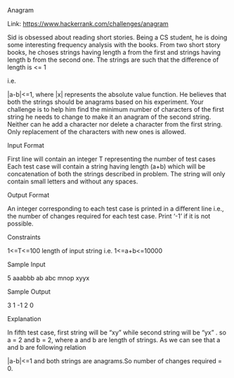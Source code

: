 Anagram

Link: ﻿https://www.hackerrank.com/challenges/anagram

Sid is obsessed about reading short stories. Being a CS student, he is doing some interesting frequency analysis 
with the books. From two short story books, he choses strings having length a from the first and strings 
having length b from the second one. The strings are such that the difference of length is <= 1

i.e.

|a-b|<=1, where |x| represents the absolute value function.
He believes that both the strings should be anagrams based on his experiment. Your challenge is to help him 
find the minimum number of characters of the first string he needs to change to make it an anagram of the 
second string. Neither can he add a character nor delete a character from the first string. Only replacement 
of the characters with new ones is allowed.

Input Format

First line will contain an integer T representing the number of test cases Each test case will contain a 
string having length (a+b) which will be concatenation of both the strings described in problem. 
The string will only contain small letters and without any spaces.


Output Format

An integer corresponding to each test case is printed in a different line i.e., the number of changes required for 
each test case. Print ‘-1’ if it is not possible.


Constraints

1<=T<=100
length of input string i.e. 1<=a+b<=10000


Sample Input

5
aaabbb
ab
abc
mnop
xyyx

Sample Output

3
1
-1
2
0 


Explanation

In fifth test case, first string will be “xy” while second string will be “yx” . so a = 2 and b = 2, where a and b are length of strings. As we can see that a and b are following relation

|a-b|<=1
and both strings are anagrams.So number of changes required = 0.
